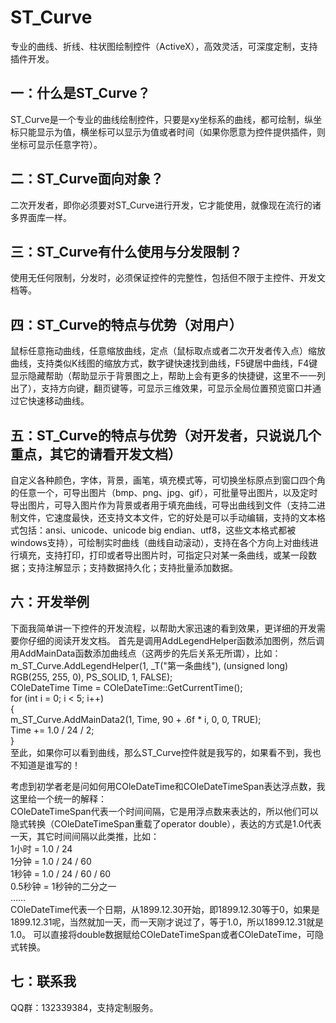 # ST_Curve
专业的曲线、折线、柱状图绘制控件（ActiveX），高效灵活，可深度定制，支持插件开发。

## 一：什么是ST_Curve？
ST_Curve是一个专业的曲线绘制控件，只要是xy坐标系的曲线，都可绘制，纵坐标只能显示为值，横坐标可以显示为值或者时间（如果你愿意为控件提供插件，则坐标可显示任意字符）。

## 二：ST_Curve面向对象？
二次开发者，即你必须要对ST_Curve进行开发，它才能使用，就像现在流行的诸多界面库一样。

## 三：ST_Curve有什么使用与分发限制？
使用无任何限制，分发时，必须保证控件的完整性，包括但不限于主控件、开发文档等。

## 四：ST_Curve的特点与优势（对用户）
鼠标任意拖动曲线，任意缩放曲线，定点（鼠标取点或者二次开发者传入点）缩放曲线，支持类似K线图的缩放方式，数字键快速找到曲线，F5键居中曲线，F4键显示隐藏帮助（帮助显示于背景图之上，帮助上会有更多的快捷键，这里不一一列出了），支持方向键，翻页键等，可显示三维效果，可显示全局位置预览窗口并通过它快速移动曲线。

## 五：ST_Curve的特点与优势（对开发者，只说说几个重点，其它的请看开发文档）
自定义各种颜色，字体，背景，画笔，填充模式等，可切换坐标原点到窗口四个角的任意一个，可导出图片（bmp、png、jpg、gif），可批量导出图片，以及定时导出图片，可导入图片作为背景或者用于填充曲线，可导出曲线到文件（支持二进制文件，它速度最快，还支持文本文件，它的好处是可以手动编辑，支持的文本格式包括：ansi、unicode、unicode big endian、utf8，这些文本格式都被windows支持），可绘制实时曲线（曲线自动滚动），支持在各个方向上对曲线进行填充，支持打印，打印或者导出图片时，可指定只对某一条曲线，或某一段数据；支持注解显示；支持数据持久化；支持批量添加数据。

## 六：开发举例
下面我简单讲一下控件的开发流程，以帮助大家迅速的看到效果，更详细的开发需要你仔细的阅读开发文档。 首先是调用AddLegendHelper函数添加图例，然后调用AddMainData函数添加曲线点（这两步的先后关系无所谓），比如：</br>
m_ST_Curve.AddLegendHelper(1, _T("第一条曲线"), (unsigned long) RGB(255, 255, 0), PS_SOLID, 1, FALSE);</br>
COleDateTime Time = COleDateTime::GetCurrentTime();</br>
for (int i = 0; i < 5; i++)</br>
{</br>
  m_ST_Curve.AddMainData2(1, Time, 90 + .6f * i, 0, 0, TRUE);</br>
  Time += 1.0 / 24 / 2;</br>
}</br>
至此，如果你可以看到曲线，那么ST_Curve控件就是我写的，如果看不到，我也不知道是谁写的！

考虑到初学者老是问如何用COleDateTime和COleDateTimeSpan表达浮点数，我这里给一个统一的解释：</br>
COleDateTimeSpan代表一个时间间隔，它是用浮点数来表达的，所以他们可以隐式转换（COleDateTimeSpan重载了operator double），表达的方式是1.0代表一天，其它时间间隔以此类推，比如：</br>
1小时 = 1.0 / 24</br>
1分钟 = 1.0 / 24 / 60</br>
1秒钟 = 1.0 / 24 / 60 / 60</br>
0.5秒钟 = 1秒钟的二分之一</br>
……</br>
COleDateTime代表一个日期，从1899.12.30开始，即1899.12.30等于0，如果是1899.12.31呢，当然就加一天，而一天刚才说过了，等于1.0，所以1899.12.31就是1.0。
可以直接将double数据赋给COleDateTimeSpan或者COleDateTime，可隐式转换。

## 七：联系我
QQ群：132339384，支持定制服务。
